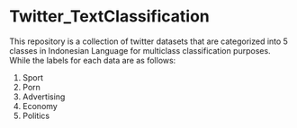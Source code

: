 # Twitter_TextClassification
This repository is a collection of twitter datasets that are categorized into 5 classes in Indonesian Language for multiclass classification purposes. While the labels for each data are as follows:
1. Sport
2. Porn
3. Advertising
4. Economy
5. Politics
